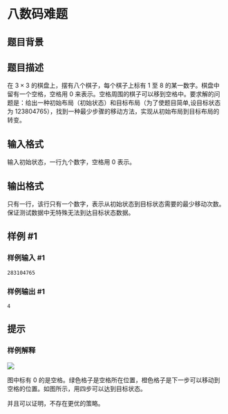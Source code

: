 # 八数码难题

## 题目背景



## 题目描述

在 $3\times 3$ 的棋盘上，摆有八个棋子，每个棋子上标有 $1$ 至 $8$ 的某一数字。棋盘中留有一个空格，空格用 $0$ 来表示。空格周围的棋子可以移到空格中。要求解的问题是：给出一种初始布局（初始状态）和目标布局（为了使题目简单,设目标状态为 $123804765$），找到一种最少步骤的移动方法，实现从初始布局到目标布局的转变。


## 输入格式

输入初始状态，一行九个数字，空格用 $0$ 表示。


## 输出格式

只有一行，该行只有一个数字，表示从初始状态到目标状态需要的最少移动次数。保证测试数据中无特殊无法到达目标状态数据。

## 样例 #1

### 样例输入 #1
```
283104765
```

### 样例输出 #1

```
4
```

## 提示

### 样例解释

![](https://cdn.luogu.com.cn/upload/image_hosting/7rhxbnup.png)

图中标有 $0$ 的是空格。绿色格子是空格所在位置，橙色格子是下一步可以移动到空格的位置。如图所示，用四步可以达到目标状态。

并且可以证明，不存在更优的策略。
